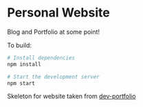 # Personal Website

Blog and Portfolio at some point!

To build:

```bash
# Install dependencies
npm install

# Start the development server
npm start
```

Skeleton for website taken from [dev-portfolio](https://github.com/mayankagarwal09/dev-portfolio)
